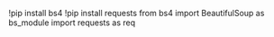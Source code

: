 !pip install bs4
!pip install requests
from bs4 import BeautifulSoup as bs_module
import requests as req

